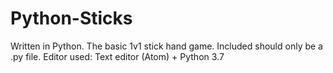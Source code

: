 # Python-Sticks
Written in Python.
The basic 1v1 stick hand game.
Included should only be a .py file.
Editor used:  Text editor (Atom) + Python 3.7
